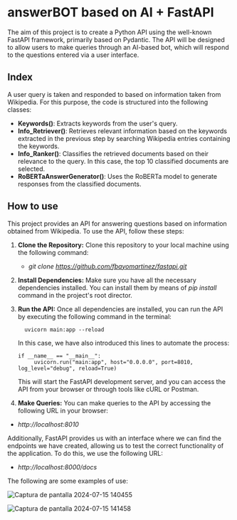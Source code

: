 # answerBOT based on AI + FastAPI 
The aim of this project is to create a Python API using the well-known FastAPI framework, primarily based on Pydantic. The API will be designed to allow users to make queries through an AI-based bot, which will respond to the questions entered via a user interface.


## Index
A user query is taken and responded to based on information taken from Wikipedia. For this purpose, the code is structured into the following classes:

- **Keywords()**: Extracts keywords from the user's query.
- **Info_Retriever()**: Retrieves relevant information based on the keywords extracted in the previous step by searching Wikipedia entries containing the keywords.
- **Info_Ranker()**: Classifies the retrieved documents based on their relevance to the query. In this case, the top 10 classified documents are selected.
- **RoBERTaAnswerGenerator()**: Uses the RoBERTa model to generate responses from the classified documents.


## How to use
This project provides an API for answering questions based on information obtained from Wikipedia. To use the API, follow these steps:

1. **Clone the Repository:**
   Clone this repository to your local machine using the following command:
    - *git clone https://github.com/fbayomartinez/fastapi.git*

2. **Install Dependencies:**
Make sure you have all the necessary dependencies installed. You can install them by means of *pip install* command in the project's root director.

3. **Run the API:**
Once all dependencies are installed, you can run the API by executing the following command in the terminal:

         uvicorn main:app --reload

   In this case, we have also introduced this lines to automate the process:
       
       if __name__ == "__main__":
            uvicorn.run("main:app", host="0.0.0.0", port=8010, log_level="debug", reload=True)
   
   This will start the FastAPI development server, and you can access the API from your browser or through tools like cURL or Postman.

4. **Make Queries:**
You can make queries to the API by accessing the following URL in your browser:
- *http://localhost:8010*

Additionally, FastAPI provides us with an interface where we can find the endpoints we have created, allowing us to test the correct functionality of the application. To do this, we use the following URL:
- *http://localhost:8000/docs*

The following are some examples of use:

![Captura de pantalla 2024-07-15 140455](https://github.com/user-attachments/assets/3a24a43f-979f-437f-b778-6cb48f38e0a1)

![Captura de pantalla 2024-07-15 141458](https://github.com/user-attachments/assets/628bdc52-6b19-4408-b654-18937e944a4f)


